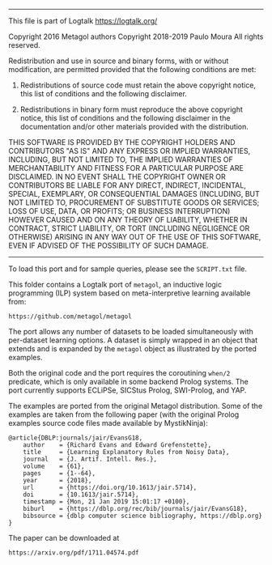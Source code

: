 ________________________________________________________________________

This file is part of Logtalk <https://logtalk.org/>  

Copyright 2016 Metagol authors
Copyright 2018-2019 Paulo Moura
All rights reserved.

Redistribution and use in source and binary forms, with or without
modification, are permitted provided that the following conditions
are met:

1. Redistributions of source code must retain the above copyright
   notice, this list of conditions and the following disclaimer.

2. Redistributions in binary form must reproduce the above copyright
   notice, this list of conditions and the following disclaimer in
   the documentation and/or other materials provided with the
   distribution.

THIS SOFTWARE IS PROVIDED BY THE COPYRIGHT HOLDERS AND CONTRIBUTORS
"AS IS" AND ANY EXPRESS OR IMPLIED WARRANTIES, INCLUDING, BUT NOT
LIMITED TO, THE IMPLIED WARRANTIES OF MERCHANTABILITY AND FITNESS
FOR A PARTICULAR PURPOSE ARE DISCLAIMED. IN NO EVENT SHALL THE
COPYRIGHT OWNER OR CONTRIBUTORS BE LIABLE FOR ANY DIRECT, INDIRECT,
INCIDENTAL, SPECIAL, EXEMPLARY, OR CONSEQUENTIAL DAMAGES (INCLUDING,
BUT NOT LIMITED TO, PROCUREMENT OF SUBSTITUTE GOODS OR SERVICES;
LOSS OF USE, DATA, OR PROFITS; OR BUSINESS INTERRUPTION) HOWEVER
CAUSED AND ON ANY THEORY OF LIABILITY, WHETHER IN CONTRACT, STRICT
LIABILITY, OR TORT (INCLUDING NEGLIGENCE OR OTHERWISE) ARISING IN
ANY WAY OUT OF THE USE OF THIS SOFTWARE, EVEN IF ADVISED OF THE
POSSIBILITY OF SUCH DAMAGE.
________________________________________________________________________


To load this port and for sample queries, please see the `SCRIPT.txt`
file.

This folder contains a Logtalk port of `metagol`, an inductive logic
programming (ILP) system based on meta-interpretive learning available
from:

	https://github.com/metagol/metagol

The port allows any number of datasets to be loaded simultaneously with
per-dataset learning options. A dataset is simply wrapped in an object
that extends and is expanded by the `metagol` object as illustrated by
the ported examples.

Both the original code and the port requires the coroutining `when/2`
predicate, which is only available in some backend Prolog systems.
The port currently supports ECLiPSe, SICStus Prolog, SWI-Prolog, and
YAP.

The examples are ported from the original Metagol distribution. Some of
the examples are taken from the following paper (with the original Prolog
examples source code files made available by MystikNinja):

	@article{DBLP:journals/jair/EvansG18,
		author    = {Richard Evans and Edward Grefenstette},
		title     = {Learning Explanatory Rules from Noisy Data},
		journal   = {J. Artif. Intell. Res.},
		volume    = {61},
		pages     = {1--64},
		year      = {2018},
		url       = {https://doi.org/10.1613/jair.5714},
		doi       = {10.1613/jair.5714},
		timestamp = {Mon, 21 Jan 2019 15:01:17 +0100},
		biburl    = {https://dblp.org/rec/bib/journals/jair/EvansG18},
		bibsource = {dblp computer science bibliography, https://dblp.org}
	}

The paper can be downloaded at

	https://arxiv.org/pdf/1711.04574.pdf
